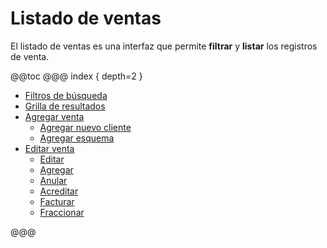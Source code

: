 # Listado de ventas

El listado de ventas es una interfaz que permite __filtrar__ y __listar__ los registros de venta.

@@toc
@@@ index { depth=2 }
* [Filtros de búsqueda](filtros_de_busqueda.md)
* [Grilla de resultados](grilla_de_resultados.md)
* [Agregar venta](agregar_venta.md)
    * [Agregar nuevo cliente](agregar_nuevo_cliente.md)
    * [Agregar esquema](esquemas.md)
* [Editar venta](editar_venta.md)
    * [Editar](item_hijo_editar.md)
    * [Agregar](item_hijo_agregar.md)
    * [Anular](item_hijo_anular.md)
    * [Acreditar](item_hijo_acreditar.md)
    * [Facturar](item_hijo_facturar.md)
    * [Fraccionar](item_hijo_fraccionar.md)

@@@